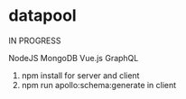 # datapool

IN PROGRESS

NodeJS MongoDB Vue.js GraphQL

1. npm install for server and client
2. npm run apollo:schema:generate in client